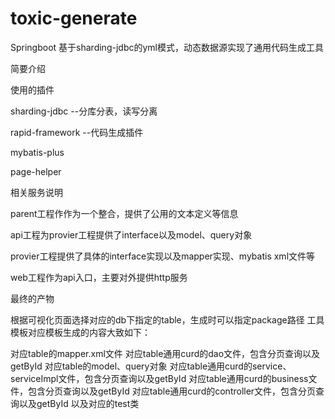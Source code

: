 # toxic-generate

Springboot 基于sharding-jdbc的yml模式，动态数据源实现了通用代码生成工具

简要介绍

  使用的插件

  sharding-jdbc --分库分表，读写分离
  
  rapid-framework --代码生成插件
  
  mybatis-plus
  
  page-helper


相关服务说明

parent工程作作为一个整合，提供了公用的文本定义等信息

api工程为provier工程提供了interface以及model、query对象

provier工程提供了具体的interface实现以及mapper实现、mybatis xml文件等

web工程作为api入口，主要对外提供http服务


最终的产物

根据可视化页面选择对应的db下指定的table，生成时可以指定package路径
工具模板对应模板生成的内容大致如下：

对应table的mapper.xml文件
对应table通用curd的dao文件，包含分页查询以及getById
对应table的model、query对象
对应table通用curd的service、serviceImpl文件，包含分页查询以及getById
对应table通用curd的business文件，包含分页查询以及getById
对应table通用curd的controller文件，包含分页查询以及getById
以及对应的test类

